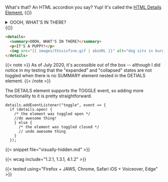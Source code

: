 What's that? An HTML accordion you say? Yup! It's called the <a href="https://developer.mozilla.org/en-US/docs/Web/HTML/Element/details">HTML Details Element.</a>
{{<demo caption="Basic HTML Details Element">}}
<details>
  <summary>OOOH, WHAT'S IN THERE?</summary>
  <p>IT'S A PUPPY!</p>
  <img src="{{ images/thisisfine.gif | absURL }}" alt="dog sits in burning house drinking coffee saying, this is fine"/>
</details>
{{</demo>}}

```html
<details>
  <summary>OOOH, WHAT'S IN THERE?</summary>
  <p>IT'S A PUPPY!</p>
  <img src="{{ images/thisisfine.gif | absURL }}" alt="dog sits in burning house drinking coffee saying, this is fine"/>
</details>
```

{{< note >}}
As of July 2020, it's accessible out of the box -- although I did notice in my testing that the "expanded" and "collapsed" states are not toggled when there is no SUMMARY element nested in the DETIALS element.
{{< /note >}}

The DETAILS element supports the TOGGLE event, so adding more functionality to it is pretty straightforward.

```JS
details.addEventListener("toggle", event => {
  if (details.open) {
    /* the element was toggled open */
    //do awesome thing!
    } else {
      /* the element was toggled closed */
      // undo awesome thing
    }
  });
```

{{< snippet file="visually-hidden.md" >}}

{{< wcag include="1.2.1, 1.3.1, 4.1.2" >}}

{{< tested using="Firefox + JAWS, Chrome, Safari iOS + Voiceover, Edge" >}}